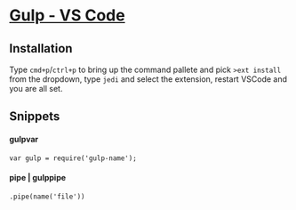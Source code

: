 # [Gulp - VS Code](https://github.com/Tanato/vscode-jediproject)

## Installation

Type `cmd+p`/`ctrl+p` to bring up the command pallete and pick `>ext install` from the dropdown, type `jedi` and select the extension, restart VSCode and you are all set.

## Snippets

#### gulpvar
```
var gulp = require('gulp-name');
```

#### pipe | gulppipe
```
.pipe(name('file'))
```
